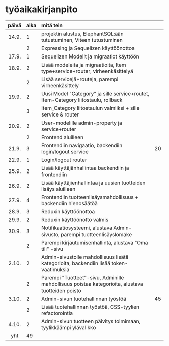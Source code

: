 # työaikakirjanpito

| päivä | aika | mitä tein                                                                                        |     |
| :---: | :--- | :----------------------------------------------------------------------------------------------- | :-- |
| 14.9. | 1    | projektin alustus, ElephantSQL:ään tutustuminen, Viteen tutustuminen                             |     |
|       | 2    | Expressing ja Sequelizen käyttöönottoa                                                           |     |
| 17.9. | 1    | Sequelizen Modelit ja migraatiot käyttöön                                                        |     |
| 18.9. | 2    | Lisää modeleita ja migraatioita, Item type+service+router, virheenkäsittelyä                     |     |
|       | 2    | Lisää servicejä+routeja, parempi virheenkäsittely                                                |     |
| 19.9. | 2    | Uusi Model "Category" ja sille service+routet, Item-Category liitostaulu, rollback               |     |
|       | 3    | Item_Category liitostaulun valmiiksi + sille service & router                                    |     |
| 20.9. | 2    | User-modelille admin-property ja service+router                                                  |     |
|       | 2    | Frontend aluilleen                                                                               |     |
| 21.9. | 3    | Frontendiin navigaatio, backendiin login/logout service                                          | 20  |
| 22.9. | 1    | Login/logout router                                                                              |     |
| 25.9. | 2    | Lisää käyttäjänhallintaa backendiin ja frontendiin                                               |     |
| 26.9. | 2    | Lisää käyttäjienhallintaa ja uusien tuotteiden lisäys aluilleen                                  |     |
| 27.9. | 4    | Frontendiin tuotteenlisäysmahdollisuus + backendiin hienosäätöä                                  |     |
| 28.9. | 3    | Reduxin käyttöönottoa                                                                            |     |
| 29.9. | 2    | Reduxin käyttöönotto valmis                                                                      |     |
| 30.9. | 3    | Notifikaatiosysteemi, alustava Admin-sivusto, parempi tuotteenlisäyslomake                       |     |
|       | 2    | Parempi kirjautumisenhallinta, alustava "Oma tili" -sivu                                         |     |
| 2.10. | 2    | Admin-sivustolle mahdollisuus lisätä kategorioita, backendiin lisää token-vaatimuksia            |     |
|       | 2    | Parempi "Tuotteet"-sivu, Adminille mahdollisuus poistaa kategorioita, alustava tuotteiden poisto |     |
| 3.10. | 2    | Admin-sivun tuotehallinnan työstöä                                                               | 45  |
|       | 2    | Lisää tuotehallinnan työstöä, CSS-tyylien refactorointia                                         |     |
| 4.10. | 2    | Admin-sivun tuotteen päivitys toimimaan, tyylikkäämpi ylävalikko                                 |     |
|  yht  | 49   |                                                                                                  |     |
